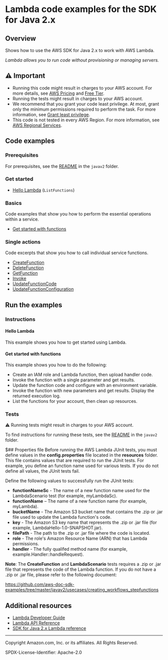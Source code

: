 # Lambda code examples for the SDK for Java 2.x

## Overview

Shows how to use the AWS SDK for Java 2.x to work with AWS Lambda.

<!--custom.overview.start-->
<!--custom.overview.end-->

_Lambda allows you to run code without provisioning or managing servers._

## ⚠ Important

* Running this code might result in charges to your AWS account. For more details, see [AWS Pricing](https://aws.amazon.com/pricing/) and [Free Tier](https://aws.amazon.com/free/).
* Running the tests might result in charges to your AWS account.
* We recommend that you grant your code least privilege. At most, grant only the minimum permissions required to perform the task. For more information, see [Grant least privilege](https://docs.aws.amazon.com/IAM/latest/UserGuide/best-practices.html#grant-least-privilege).
* This code is not tested in every AWS Region. For more information, see [AWS Regional Services](https://aws.amazon.com/about-aws/global-infrastructure/regional-product-services).

<!--custom.important.start-->
<!--custom.important.end-->

## Code examples

### Prerequisites

For prerequisites, see the [README](../../README.md#Prerequisites) in the `javav2` folder.


<!--custom.prerequisites.start-->
<!--custom.prerequisites.end-->

### Get started

- [Hello Lambda](src/main/java/com/example/lambda/scenario/LambdaScenario.java#L220) (`ListFunctions`)


### Basics

Code examples that show you how to perform the essential operations within a service.

- [Get started with functions](src/main/java/com/example/lambda/scenario/LambdaScenario.java)


### Single actions

Code excerpts that show you how to call individual service functions.

- [CreateFunction](src/main/java/com/example/lambda/scenario/LambdaScenario.java#L144)
- [DeleteFunction](src/main/java/com/example/lambda/scenario/LambdaScenario.java#L339)
- [GetFunction](src/main/java/com/example/lambda/scenario/LambdaScenario.java#L197)
- [Invoke](src/main/java/com/example/lambda/scenario/LambdaScenario.java#L243)
- [UpdateFunctionCode](src/main/java/com/example/lambda/scenario/LambdaScenario.java#L197)
- [UpdateFunctionConfiguration](src/main/java/com/example/lambda/scenario/LambdaScenario.java#L312)


<!--custom.examples.start-->
<!--custom.examples.end-->

## Run the examples

### Instructions


<!--custom.instructions.start-->
<!--custom.instructions.end-->

#### Hello Lambda

This example shows you how to get started using Lambda.


#### Get started with functions

This example shows you how to do the following:

- Create an IAM role and Lambda function, then upload handler code.
- Invoke the function with a single parameter and get results.
- Update the function code and configure with an environment variable.
- Invoke the function with new parameters and get results. Display the returned execution log.
- List the functions for your account, then clean up resources.

<!--custom.basic_prereqs.lambda_Scenario_GettingStartedFunctions.start-->
<!--custom.basic_prereqs.lambda_Scenario_GettingStartedFunctions.end-->


<!--custom.basics.lambda_Scenario_GettingStartedFunctions.start-->
<!--custom.basics.lambda_Scenario_GettingStartedFunctions.end-->


### Tests

⚠ Running tests might result in charges to your AWS account.


To find instructions for running these tests, see the [README](../../README.md#Tests)
in the `javav2` folder.



<!--custom.tests.start-->

$## Properties file
Before running the AWS Lambda JUnit tests, you must define values in the **config.properties** file located in the **resources** folder. This file contains values that are required to run the JUnit tests. For example, you define an function name used for various tests.
If you do not define all values, the JUnit tests fail.

Define the following values to successfully run the JUnit tests:

- **functionNameSc** - The name of a new function name used for the LambdaScenario test (for example, myLambdaSc).
- **functionName** – The name of a new function name (for example, myLambda).
- **bucketName** - The Amazon S3 bucket name that contains the .zip or .jar file used to update the Lambda function's code.
- **key** - The Amazon S3 key name that represents the .zip or .jar file (for example, LambdaHello-1.0-SNAPSHOT.jar).
- **filePath** - The path to the .zip or .jar file where the code is located.
- **role** - The role's Amazon Resource Name (ARN) that has Lambda permissions.
- **handler** - The fully qualifed method name (for example, example.Handler::handleRequest).

**Note**: The **CreateFunction** and **LambdaScenario** tests requires a .zip or .jar file that represents the code of the Lambda function. If you do not have a .zip or .jar file, please refer to the following document:

https://github.com/aws-doc-sdk-examples/tree/master/javav2/usecases/creating_workflows_stepfunctions

<!--custom.tests.end-->

## Additional resources

- [Lambda Developer Guide](https://docs.aws.amazon.com/lambda/latest/dg/welcome.html)
- [Lambda API Reference](https://docs.aws.amazon.com/lambda/latest/dg/API_Reference.html)
- [SDK for Java 2.x Lambda reference](https://sdk.amazonaws.com/java/api/latest/software/amazon/awssdk/services/lambda/package-summary.html)

<!--custom.resources.start-->
<!--custom.resources.end-->

---

Copyright Amazon.com, Inc. or its affiliates. All Rights Reserved.

SPDX-License-Identifier: Apache-2.0